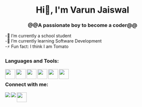 <h1 align="center">Hi👋, I'm Varun Jaiswal</h1>

<h3  align="center">@@A passionate boy to become a coder@@</h3>
<p align="left">-🔭 I’m currently a school student<br>
                 -🌱 I’m currently learning Software Development<br>
                 -⚡ Fun fact: I think I am Tomato</p>


### Languages and Tools:

<img align="left" height="32" width="32" color="#007ACC" src="https://cdn.jsdelivr.net/npm/simple-icons@v5/icons/visualstudiocode.svg" />
<img align="left" height="32" width="32" src="https://cdn.jsdelivr.net/npm/simple-icons@v5/icons/html5.svg" />
<img align="left" height="32" width="32" src="https://cdn.jsdelivr.net/npm/simple-icons@v5/icons/css3.svg" />
<img align="left" height="32" width="32" src="https://cdn.jsdelivr.net/npm/simple-icons@v5/icons/javascript.svg" />
<img align="left" height="32" width="32" src="https://cdn.jsdelivr.net/npm/simple-icons@v5/icons/blender.svg" />
<img align="left" height="32" width="32" src="https://cdn.jsdelivr.net/npm/simple-icons@v5/icons/adobephotoshop.svg" />

<br>

### Connect with me:

<img align="left" src="https://img.icons8.com/color/48/000000/youtube-play.png"/>
<img align="left" src="https://img.icons8.com/fluency/48/000000/instagram-new.png"/>
<img height="32" width="32" src="https://cdn.jsdelivr.net/npm/simple-icons@v5/icons/codepen.svg" />


<!-- <img src="https://github-readme-stats.vercel.app/api?username=Varun21Jaiswal&&show_icons=true&title_color=#0000ff&icon_color=bb2acf&text_color=daf7dc&bg_color=#ffffff"/> -->
